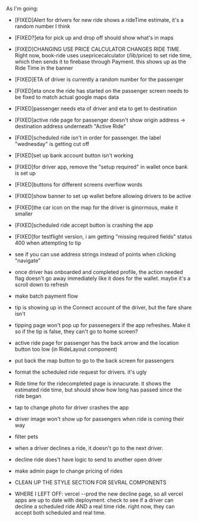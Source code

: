 As I'm going: 
- [FIXED]Alert for drivers for new ride shows a rideTime estimate, it's a random number I think 
- [FIXED?]eta for pick up and drop off should show what's in maps
- [FIXED]CHANGING USE PRICE CALCULATOR CHANGES RIDE TIME. Right now, book-ride uses usepricecalculator (/lib/price) to set ride time, which then sends it to firebase through Payment. this shows up as the Ride Time in the banner
- [FIXED]ETA of driver is currently a random number for the passenger
- [FIXED]eta once the ride has started on the passenger screen needs to be fixed to match actual google maps data
- [FIXED]passenger needs eta of driver and eta to get to destination
- [FIXED]active ride page for passenger doesn't show origin address -> destination address underneath "Active Ride"
- [FIXED]scheduled ride isn't in order for passenger. the label "wednesday" is getting cut off
- [FIXED]set up bank account button isn't working
- [FIXED]for driver app, remove the "setup required" in wallet once bank is set up
- [FIXED]buttons for different screens overflow words
- [FIXED]show banner to set up wallet before allowing drivers to be active
- [FIXED]the car icon on the map for the driver is ginormous, make it smaller
- [FIXED]scheduled ride accept button is crashing the app
- [FIXED]for testflight version, i am getting "missing required fields" status 400 when attempting to tip


- see if you can use address strings instead of points when clicking "navigate"

- once driver has onboarded and completed profile, the action needed flag doesn't go away immediately like it does for the wallet. maybe it's a scroll down to refresh

- make batch payment flow
- tip is showing up in the Connect account of the driver, but the fare share isn't
- tipping page won't pop up for passenegers if the app refreshes. Make it so if the tip is false, they can't go to home screen?

- active ride page for passenger has the back arrow and the location button too low (in RideLayout component)
- put back the map button to go to the back screen for passengers
- format the scheduled ride request for drivers. it's ugly

- Ride time for the ridecompleted page is innacurate. it shows the estimated ride time, but should show how long has passed since the ride began

- tap to change photo for driver crashes the app

- driver image won't show up for passengers when ride is coming their way

- filter pets

- when a driver declines a ride, it doesn't go to the next driver.
- decline ride does't have logic to send to another open driver

- make admin page to change pricing of rides

- CLEAN UP THE STYLE SECTION FOR SEVRAL COMPONENTS

- WHERE I LEFT OFF: vercel --prod the new decline page, so all vercel apps are up to date with deployment. check to see if a driver can decline a scheduled ride AND a real time ride. right now, they can accept both scheduled and real time.